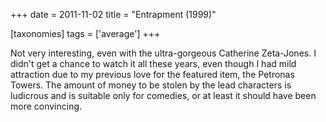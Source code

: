 +++
date = 2011-11-02
title = "Entrapment (1999)"

[taxonomies]
tags = ['average']
+++

Not very interesting, even with the ultra-gorgeous Catherine Zeta-Jones.
I didn\'t get a chance to watch it all these years, even though I had
mild attraction due to my previous love for the featured item, the
Petronas Towers. The amount of money to be stolen by the lead characters
is ludicrous and is suitable only for comedies, or at least it should
have been more convincing.
